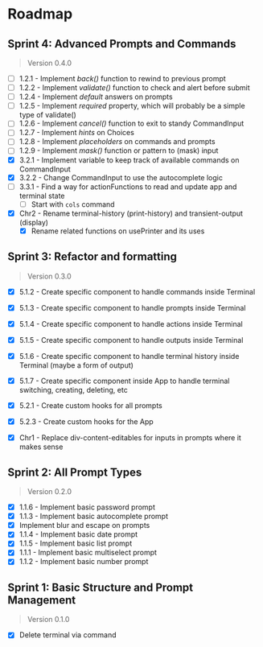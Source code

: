 # Roadmap

## Sprint 4: Advanced Prompts and Commands

> Version 0.4.0

- [ ] 1.2.1 - Implement *back()* function to rewind to previous prompt
- [ ] 1.2.2 - Implement *validate()* function to check and alert before submit
- [ ] 1.2.4 - Implement *default* answers on prompts
- [ ] 1.2.5 - Implement *required* property, which will probably be a simple type of validate()
- [ ] 1.2.6 - Implement *cancel()* function to exit to standy CommandInput
- [ ] 1.2.7 - Implement *hints* on Choices
- [ ] 1.2.8 - Implement *placeholders* on commands and prompts
- [ ] 1.2.9 - Implement *mask()* function or pattern to (mask) input
- [x] 3.2.1 - Implement variable to keep track of available commands on CommandInput
- [x] 3.2.2 - Change CommandInput to use the autocomplete logic
- [ ] 3.3.1 - Find a way for actionFunctions to read and update app and terminal state
    - [ ] Start with `cols` command
- [x] Chr2 - Rename terminal-history (print-history) and transient-output (display)
    - [x] Rename related functions on usePrinter and its uses

## Sprint 3: Refactor and formatting

> Version 0.3.0

- [x] 5.1.2 - Create specific component to handle commands inside Terminal
- [x] 5.1.3 - Create specific component to handle prompts inside Terminal
- [x] 5.1.4 - Create specific component to handle actions inside Terminal
- [x] 5.1.5 - Create specific component to handle outputs inside Terminal
- [x] 5.1.6 - Create specific component to handle terminal history inside Terminal (maybe a form of output)
- [x] 5.1.7 - Create specific component inside App to handle terminal switching, creating, deleting, etc
- [x] 5.2.1 - Create custom hooks for all prompts
- [x] 5.2.3 - Create custom hooks for the App
- [x] Chr1 - Replace div-content-editables for inputs in prompts where it makes sense


## Sprint 2: All Prompt Types

> Version 0.2.0

- [x] 1.1.6 - Implement basic password prompt
- [x] 1.1.3 - Implement basic autocomplete prompt
- [x] Implement blur and escape on prompts
- [x] 1.1.4 - Implement basic date prompt
- [x] 1.1.5 - Implement basic list prompt
- [x] 1.1.1 - Implement basic multiselect prompt
- [x] 1.1.2 - Implement basic number prompt

## Sprint 1: Basic Structure and Prompt Management

> Version 0.1.0

- [x] Delete terminal via command